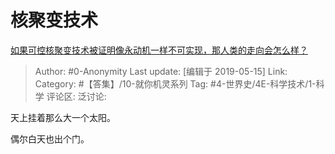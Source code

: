 # 核聚变技术
[如果可控核聚变技术被证明像永动机一样不可实现，那人类的走向会怎么样？](https://www.zhihu.com/question/324343231/answer/684028360)

> Author: #0-Anonymity
> Last update: [编辑于 2019-05-15]
> Link:
> Category: #【答集】/10-就你机灵系列 
> Tag: #4-世界史/4E-科学技术/1-科学
> 评论区:
> 泛讨论:

天上挂着那么大一个太阳。

偶尔白天也出个门。
